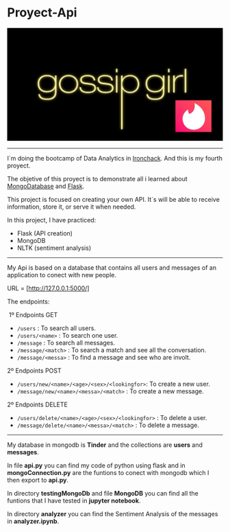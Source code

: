 # Proyect-Api

![portada](https://github.com/AnadeLuna/Proyect-Api/blob/main/data/gossipgirltinder.png)

------------------------------------------

I´m doing the bootcamp of Data Analytics in [Ironchack](https://www.ironhack.com/es). And this is my fourth proyect.

The objetive of this proyect is to demonstrate all i learned about [MongoDatabase](https://www.mongodb.com/es) and [Flask](https://flask.palletsprojects.com/en/1.1.x/).

This project is focused on creating your own API. It´s will be able to receive information, store it, or serve it when needed.

In this project, I have practiced:

- Flask (API creation)
- MongoDB 
- NLTK (sentiment analysis)

------------------------------------------

My Api is based on a database that contains all users and messages of an application to conect with new people. 

URL = [http://127.0.0.1:5000/]

The endpoints: 

 1º Endpoints GET

- `/users` : To search all users.
- `/users/<name>` : To search one user.
- `/message` : To search all messages.
- `/message/<match>` : To search a match and see all the conversation.
- `/message/<messa>` : To find a message and see who are involt.

2º Endpoints POST

- `/users/new/<name>/<age>/<sex>/<lookingfor>`: To create a new user.
- `/message/new/<name>/<messa>/<match>` : To create a new message.

2º Endpoints DELETE

- `/users/delete/<name>/<age>/<sex>/<lookingfor>` : To delete a user.
- `/message/delete/<name>/<messa>/<match>` : To delete a message.

-----------------------------------------

My database in mongodb is **Tinder** and the collections are **users** and **messages**.

In file **api.py** you can find my code of python using flask and in **mongoConnection.py** are the funtions to conect with mongodb which I then export to **api.py**.

In directory **testingMongoDb** and file **MongoDB** you can find all the funtions that I have tested in **jupyter notebook**.

In directory **analyzer** you can find the Sentiment Analysis of the messages in **analyzer.ipynb**.






